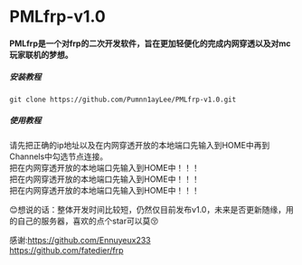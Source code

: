# PMLfrp-v1.0  
#### PMLfrp是一个对frp的二次开发软件，旨在更加轻便化的完成内网穿透以及对mc玩家联机的梦想。  
##### 安装教程
`git clone https://github.com/Pumnn1ayLee/PMLfrp-v1.0.git`  
##### 使用教程
请先把正确的ip地址以及在内网穿透开放的本地端口先输入到HOME中再到Channels中勾选节点连接。    
把在内网穿透开放的本地端口先输入到HOME中！！！  
把在内网穿透开放的本地端口先输入到HOME中！！！  
把在内网穿透开放的本地端口先输入到HOME中！！！ 

:blush:想说的话：整体开发时间比较短，仍然仅目前发布v1.0，未来是否更新随缘，用的自己的服务器，喜欢的点个star可以莫:kissing_closed_eyes:


感谢:https://github.com/Ennuyeux233  
https://github.com/fatedier/frp  
    
